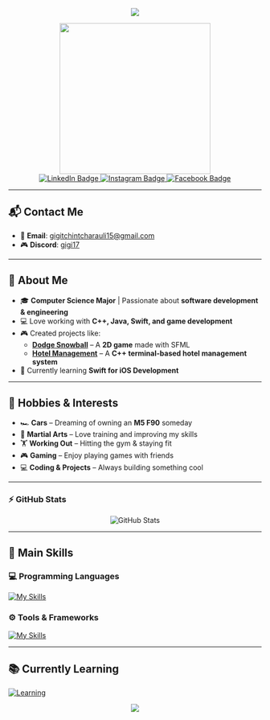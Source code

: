 <p align="center">
  <img src="https://capsule-render.vercel.app/api?text=Hey%20Everyone!%20👋&animation=fadeIn&type=waving&color=800080&fontColor=ffffff&height=120"/>
</p>

<div id="header" align="center">
  <img src="https://media4.giphy.com/media/v1.Y2lkPTc5MGI3NjExam1pYTFzMHh4eXFybWFsZDVkaWo2MXBqc2tseWExdXJzazU1emw5MiZlcD12MV9pbnRlcm5hbF9naWZfYnlfaWQmY3Q9Zw/78XCFBGOlS6keY1Bil/giphy.gif" width="300"/>
</div>

<div id="badges" align="center">
  <a href="https://www.linkedin.com/in/giorgi-tchintcharauli-0933b2299/">
    <img src="https://img.shields.io/badge/LinkedIn-blue?style=for-the-badge&logo=linkedin&logoColor=white" alt="LinkedIn Badge"/>
  </a>
  <a href="https://www.instagram.com/gigi_tch/?igsh=MW94Njh2d3VscjZzag%3D%3D&utm_source=qr">
    <img src="https://img.shields.io/badge/Instagram-E4405F?style=for-the-badge&logo=instagram&logoColor=white" alt="Instagram Badge"/>
  </a>
  <a href="https://www.facebook.com/https://www.facebook.com/gigichincharauli15?mibextid=wwXIfr&rdid=pBOfdz3ePxz4POYe&share_url=https%3A%2F%2Fwww.facebook.com%2Fshare%2F15uQUdfUHc%2F%3Fmibextid%3DwwXIfr">
    <img src="https://img.shields.io/badge/Facebook-1877F2?style=for-the-badge&logo=facebook&logoColor=white" alt="Facebook Badge"/>
  </a>
</div>

---

## 📬 Contact Me  
- 📧 **Email**: [gigitchintcharauli15@gmail.com](mailto:gigitchintcharauli15@gmail.com)  
- 🎮 **Discord**: [gigi17](https://discord.com/users/794364129149583370)  

---

## 👋 About Me  
- 🎓 **Computer Science Major** | Passionate about **software development & engineering**  
- 💻 Love working with **C++, Java, Swift, and game development**  
- 🎮 Created projects like:  
  - **[Dodge Snowball](https://github.com/Gigisk/Dodge-Snowball)** – A **2D game** made with SFML  
  - **[Hotel Management](https://github.com/Gigisk/Hotel-Management)** – A **C++ terminal-based hotel management system**  
- 🚀 Currently learning **Swift for iOS Development**  

---

## 🎯 Hobbies & Interests  
- 🏎️ **Cars** – Dreaming of owning an **M5 F90** someday  
- 🥋 **Martial Arts** – Love training and improving my skills  
- 🏋️ **Working Out** – Hitting the gym & staying fit  
- 🎮 **Gaming** – Enjoy playing games with friends  
- 💻 **Coding & Projects** – Always building something cool  

---

### ⚡ GitHub Stats  
<p align="center">
  <img src="https://github-readme-stats.vercel.app/api?username=Gigisk&show_icons=true&theme=radical" alt="GitHub Stats" />
</p>

---

## 🚀 **Main Skills**  
### 💻 Programming Languages  
[![My Skills](https://skillicons.dev/icons?i=py,java,cpp,cs,swift)](https://skillicons.dev)  

### ⚙️ Tools & Frameworks  
[![My Skills](https://skillicons.dev/icons?i=react,spring,mysql,idea,vscode,kali,github,git)](https://skillicons.dev)  

---

## 📚 **Currently Learning**  
[![Learning](https://skillicons.dev/icons?i=swift)](https://skillicons.dev)  

<p align="center">
  <img src="https://capsule-render.vercel.app/api?section=footer&type=waving&color=800080&fontColor=ffffff&height=120"/>
</p>
